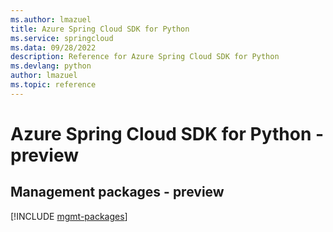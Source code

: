```yaml
---
ms.author: lmazuel
title: Azure Spring Cloud SDK for Python
ms.service: springcloud
ms.data: 09/28/2022
description: Reference for Azure Spring Cloud SDK for Python
ms.devlang: python
author: lmazuel
ms.topic: reference
---
```

# Azure Spring Cloud SDK for Python - preview

## Management packages - preview
[!INCLUDE [mgmt-packages](spring-cloud-mgmt-index.md)]
